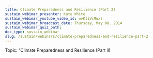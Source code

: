 ```yaml
---
title: Climate Preparedness and Resilience (Part 2)
sustain_webinar_presenter: Kate White
sustain_webinar_youtube_video_id: wvKliVcMuxs
sustain_webinar_broadcast_date: Thursday, May 08, 2014
sustain_webinar_quiz_path:
doc_type: sustain_webinar
slug: /sustain/webinars/climate-preparedness-and-resilience-part-2
---
```


Topic: "Climate Preparedness and Resilience (Part II)

